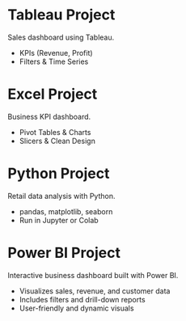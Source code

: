 # Tableau Project

Sales dashboard using Tableau.

- KPIs (Revenue, Profit)  
- Filters & Time Series

# Excel Project

Business KPI dashboard.

- Pivot Tables & Charts  
- Slicers & Clean Design

# Python Project

Retail data analysis with Python.

- pandas, matplotlib, seaborn  
- Run in Jupyter or Colab


# Power BI Project

Interactive business dashboard built with Power BI.

- Visualizes sales, revenue, and customer data  
- Includes filters and drill-down reports  
- User-friendly and dynamic visuals
